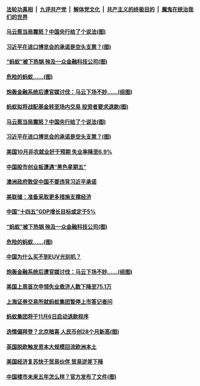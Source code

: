 ####  [法轮功真相](../../../../basic/blob/master/README.md?t=11071202) &nbsp;|&nbsp; [九评共产党](../../../../9ping.md/blob/master/README.md?t=11071202) &nbsp;|&nbsp; [解体党文化](../../../../jtdwh.md/blob/master/README.md?t=11071202)  &nbsp;|&nbsp; [共产主义的终极目的](../../../../gczydzjmd.md/blob/master/README.md?t=11071202) &nbsp;|&nbsp; [魔鬼在统治我们的世界](../../../../mgztzwmdsj.md/blob/master/README.md?t=11071202) 

#### [马云惹当局震怒？中国央行给了个说法(图)](../pages/p5/951721.md?t=11071202) 

#### [习近平在进口博览会的承诺是空头支票？(图)](../pages/p5/951714.md?t=11071202) 

#### [“蚂蚁”被下热锅 殃及一众金融科技公司(图)](../pages/p5/951653.md?t=11071202) 


#### [危险的蚂蚁……(图)](../pages/p5/951631.md?t=11071202) 

#### [炮轰金融系统后遭官媒讨伐：马云下场不妙……(组图)](../pages/p5/951615.md?t=11071202) 

#### [蚂蚁拟将战配基金转至场内交易 投资者要求退款(图)](../pages/p5/951750.md?t=11071202) 

#### [马云惹当局震怒？中国央行给了个说法(图)](../pages/p5/951721.md?t=11071202) 

#### [习近平在进口博览会的承诺是空头支票？(图)](../pages/p5/951714.md?t=11071202) 

#### [美国10月非农就业好于预期 失业率降至6.9%](../pages/p5/951703.md?t=11071202) 

#### [中国股市创业板遭遇“黑色星期五”](../pages/p5/951699.md?t=11071202) 

#### [澳洲政府敦促中国不要违背习近平承诺](../pages/p5/951693.md?t=11071202) 

#### [美联储：准备采取更多措施支撑经济](../pages/p5/951687.md?t=11071202) 

#### [中国“十四五”GDP增长目标或定于5%](../pages/p5/951684.md?t=11071202) 

#### [“蚂蚁”被下热锅 殃及一众金融科技公司(图)](../pages/p5/951653.md?t=11071202) 


#### [危险的蚂蚁……(图)](../pages/p5/951631.md?t=11071202) 

#### [中国为什么买不到EUV光刻机？](../pages/p5/951621.md?t=11071202) 

#### [炮轰金融系统后遭官媒讨伐：马云下场不妙……(组图)](../pages/p5/951615.md?t=11071202) 

#### [美国上周首次申领失业救济人数下降至75.1万](../pages/p5/951592.md?t=11071202) 

#### [上海证券交易所就蚂蚁集团暂停上市答记者问](../pages/p5/951584.md?t=11071202) 

#### [蚂蚁集团将于11月6日启动退款程序](../pages/p5/951581.md?t=11071202) 

#### [选情偏拜登？北京暗喜 人民币创28个月新高(图)](../pages/p5/951579.md?t=11071202) 

#### [英国脱欧触发资本大规模回流欧洲本土](../pages/p5/951561.md?t=11071202) 

#### [美国经济复苏快于贸易伙伴 贸易逆差下降](../pages/p5/951560.md?t=11071202) 

#### [中国楼市未来五年怎么样？官方发布了文件(图)](../pages/p5/951486.md?t=11071202) 


